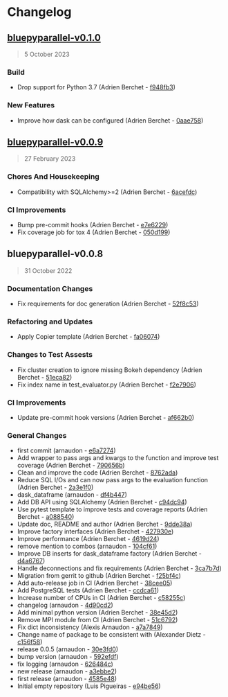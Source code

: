 # Changelog

## [bluepyparallel-v0.1.0](https://bbpgitlab.epfl.ch/neuromath/bluepyparallel/compare/bluepyparallel-v0.0.9...bluepyparallel-v0.1.0)

> 5 October 2023

### Build

- Drop support for Python 3.7 (Adrien Berchet - [f948fb3](https://bbpgitlab.epfl.ch/neuromath/bluepyparallel/commit/f948fb3871597ad140186389f1ddf1a89852917f))

### New Features

- Improve how dask can be configured (Adrien Berchet - [0aae758](https://bbpgitlab.epfl.ch/neuromath/bluepyparallel/commit/0aae758294d2cda9404defadcc226b900be5b8a7))

## [bluepyparallel-v0.0.9](https://bbpgitlab.epfl.ch/neuromath/bluepyparallel/compare/bluepyparallel-v0.0.8...bluepyparallel-v0.0.9)

> 27 February 2023

### Chores And Housekeeping

- Compatibility with SQLAlchemy&gt;=2 (Adrien Berchet - [6acefdc](https://bbpgitlab.epfl.ch/neuromath/bluepyparallel/commit/6acefdcaa56f55a1a39d9c926031093f19263249))

### CI Improvements

- Bump pre-commit hooks (Adrien Berchet - [e7e6229](https://bbpgitlab.epfl.ch/neuromath/bluepyparallel/commit/e7e62292c36d43c9677747c0de3938e36eb55e9a))
- Fix coverage job for tox 4 (Adrien Berchet - [050d199](https://bbpgitlab.epfl.ch/neuromath/bluepyparallel/commit/050d199ca548760b48dfef003fc6514588930c58))

## bluepyparallel-v0.0.8

> 31 October 2022

### Documentation Changes

- Fix requirements for doc generation (Adrien Berchet - [52f8c53](https://bbpgitlab.epfl.ch/neuromath/bluepyparallel/commit/52f8c534e2779d874a04539135cd3fcb2ee7626f))

### Refactoring and Updates

- Apply Copier template (Adrien Berchet - [fa06074](https://bbpgitlab.epfl.ch/neuromath/bluepyparallel/commit/fa06074e8de5dc80545b7db8d03ea3aa726020c8))

### Changes to Test Assests

- Fix cluster creation to ignore missing Bokeh dependency (Adrien Berchet - [51eca82](https://bbpgitlab.epfl.ch/neuromath/bluepyparallel/commit/51eca823bce5952cc138c05d976250d426831a46))
- Fix index name in test_evaluator.py (Adrien Berchet - [f2e7906](https://bbpgitlab.epfl.ch/neuromath/bluepyparallel/commit/f2e7906c04e6d2bcf1ef758ed52cc387c34fa3e9))

### CI Improvements

- Update pre-commit hook versions (Adrien Berchet - [af662b0](https://bbpgitlab.epfl.ch/neuromath/bluepyparallel/commit/af662b0fb787e99971d6ccf65f813b41dc9ff21d))

### General Changes

- first commit (arnaudon - [e6a7274](https://bbpgitlab.epfl.ch/neuromath/bluepyparallel/commit/e6a727467a50fd3c52c3d65a37f6da8287ca7467))
- Add wrapper to pass args and kwargs to the function and improve test coverage (Adrien Berchet - [790656b](https://bbpgitlab.epfl.ch/neuromath/bluepyparallel/commit/790656bac98dcdcaee2697e2f96a767798b4d89b))
- Clean and improve the code (Adrien Berchet - [8762ada](https://bbpgitlab.epfl.ch/neuromath/bluepyparallel/commit/8762ada3597dcdb662a119af87fc5106adba8b4d))
- Reduce SQL I/Os and can now pass args to the evaluation function (Adrien Berchet - [2a3e1f0](https://bbpgitlab.epfl.ch/neuromath/bluepyparallel/commit/2a3e1f0367b93229710114835e505e3cf881f377))
- dask_dataframe (arnaudon - [df4b447](https://bbpgitlab.epfl.ch/neuromath/bluepyparallel/commit/df4b4474ee1c91f5af24cdb9cf6db7f4169a0c7a))
- Add DB API using SQLAlchemy (Adrien Berchet - [c94dc94](https://bbpgitlab.epfl.ch/neuromath/bluepyparallel/commit/c94dc94d16cc8cbc53e058930a9720e834b90836))
- Use pytest template to improve tests and coverage reports (Adrien Berchet - [a088540](https://bbpgitlab.epfl.ch/neuromath/bluepyparallel/commit/a088540c8a48ae2aaff77f630e1e66829a150497))
- Update doc, README and author (Adrien Berchet - [9dde38a](https://bbpgitlab.epfl.ch/neuromath/bluepyparallel/commit/9dde38ab56ef77144ef938ece21b338cc1284511))
- Improve factory interfaces (Adrien Berchet - [427930e](https://bbpgitlab.epfl.ch/neuromath/bluepyparallel/commit/427930ea0a6150a15ad87afccdcabc98d4573405))
- Improve performance (Adrien Berchet - [4619d24](https://bbpgitlab.epfl.ch/neuromath/bluepyparallel/commit/4619d24abc49ee5e628cd5e9dab4ca9d8361ba12))
- remove mention to combos (arnaudon - [104cf61](https://bbpgitlab.epfl.ch/neuromath/bluepyparallel/commit/104cf61b10ced94bea0194f7fab3049cae1d7049))
- Improve DB inserts for dask_dataframe factory (Adrien Berchet - [d4a6767](https://bbpgitlab.epfl.ch/neuromath/bluepyparallel/commit/d4a6767a1efe2e5fd6f371b05fa2b6fcf6ed308d))
- Handle deconnections and fix requirements (Adrien Berchet - [3ca7b7d](https://bbpgitlab.epfl.ch/neuromath/bluepyparallel/commit/3ca7b7db75d04aa06c62242dcd353c17dc3968f4))
- Migration from gerrit to github (Adrien Berchet - [f25bf4c](https://bbpgitlab.epfl.ch/neuromath/bluepyparallel/commit/f25bf4c0e9530a67b1e8f8b0dd9c9453534112f3))
- Add auto-release job in CI (Adrien Berchet - [38cee05](https://bbpgitlab.epfl.ch/neuromath/bluepyparallel/commit/38cee05378d30683cfbb0ca12722f742ca96d85e))
- Add PostgreSQL tests (Adrien Berchet - [ccdca61](https://bbpgitlab.epfl.ch/neuromath/bluepyparallel/commit/ccdca6143ee082210bd377110469e7cf41871b1c))
- Increase number of CPUs in CI (Adrien Berchet - [c58255c](https://bbpgitlab.epfl.ch/neuromath/bluepyparallel/commit/c58255c13266911b9e11df4aad633f230dd75cda))
- changelog (arnaudon - [4d90cd2](https://bbpgitlab.epfl.ch/neuromath/bluepyparallel/commit/4d90cd239fe8e26a5f66862e23f609c50f89da6c))
- Add minimal python version (Adrien Berchet - [38e45d2](https://bbpgitlab.epfl.ch/neuromath/bluepyparallel/commit/38e45d2960db0d7bdb3696b27e397fd6bb0f3069))
- Remove MPI module from CI (Adrien Berchet - [51c6792](https://bbpgitlab.epfl.ch/neuromath/bluepyparallel/commit/51c6792106e9cd8a36994c6462fc91d6ba1a8a00))
- Fix dict inconsistency (Alexis Arnaudon - [a7a7849](https://bbpgitlab.epfl.ch/neuromath/bluepyparallel/commit/a7a7849c8cec4915b2860a6db352aa25d38f505a))
- Change name of package to be consistent with (Alexander Dietz - [c156f58](https://bbpgitlab.epfl.ch/neuromath/bluepyparallel/commit/c156f5803edddc56c3ff7cc11b40b2354a5c150a))
- release 0.0.5 (arnaudon - [30e3fd0](https://bbpgitlab.epfl.ch/neuromath/bluepyparallel/commit/30e3fd07d8d7ec8f56e680109de37e30614449d0))
- bump version (arnaudon - [592efdf](https://bbpgitlab.epfl.ch/neuromath/bluepyparallel/commit/592efdf583fb1bbe71bd6036a0e08990a3b86e9d))
- fix logging (arnaudon - [626484c](https://bbpgitlab.epfl.ch/neuromath/bluepyparallel/commit/626484cc4e7909586f8b3498095a6bc856488bcf))
- new release (arnaudon - [a3ebbe2](https://bbpgitlab.epfl.ch/neuromath/bluepyparallel/commit/a3ebbe269ca365388ba03d2e591273b93702d1fc))
- first release (arnaudon - [4585e48](https://bbpgitlab.epfl.ch/neuromath/bluepyparallel/commit/4585e48703c1dd1dd5c3520d968b1afa83e88231))
- Initial empty repository (Luis Pigueiras - [e94be56](https://bbpgitlab.epfl.ch/neuromath/bluepyparallel/commit/e94be563ef61330fc1c452b1506dff5b8bcab90a))
